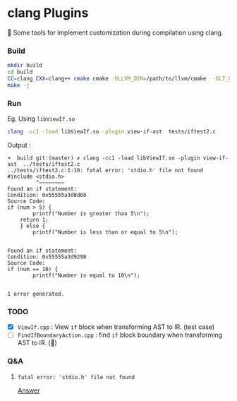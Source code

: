 # clang Plugins

🔨 Some tools for implement customization during compilation using clang.

### Build

```bash
mkdir build
cd build
CC=clang CXX=clang++ cmake cmake -DLLVM_DIR=/path/to/llvm/cmake  -DLT_LLVM_INSTALL_DIR=/path/to/llvm/ -DCMAKE_EXPORT_COMPILE_COMMANDS=ON ..
make -j
```

### Run

Eg. Using `libViewIf.so`

```bash
clang -cc1 -load libViewIf.so -plugin view-if-ast  tests/iftest2.c
```

Output :
```
➜  build git:(master) ✗ clang -cc1 -load libViewIf.so -plugin view-if-ast  ../tests/iftest2.c
../tests/iftest2.c:1:10: fatal error: 'stdio.h' file not found
#include <stdio.h>
         ^~~~~~~~~
Found an if statement:
Condition: 0x55555a3d8d68
Source Code:
if (num > 5) {
        printf("Number is greater than 5\n");
	return 1;
    } else {
        printf("Number is less than or equal to 5\n");


Found an if statement:
Condition: 0x55555a3d9298
Source Code:
if (num == 10) {
        printf("Number is equal to 10\n");


1 error generated.
```

### TODO

- [x] `ViewIf.cpp` : View `if` block when transforming AST to IR. (test case)
- [ ] `FindIfBoundaryAction.cpp` : find `if` block boundary when transforming AST to IR. (🚧)

### Q&A

1. `fatal error: 'stdio.h' file not found`

    [Answer](https://stackoverflow.com/questions/48369566/clang-stdio-h-file-not-found)




